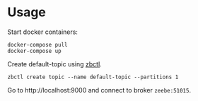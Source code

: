 # Usage

Start docker containers:

```
docker-compose pull
docker-compose up
```

Create default-topic using [zbctl](https://github.com/zeebe-io/zbc-go/releases).

```
zbctl create topic --name default-topic --partitions 1
```

Go to http://localhost:9000 and connect to broker `zeebe:51015`.
